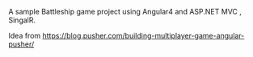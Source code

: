A sample Battleship game project using Angular4 and ASP.NET MVC , SingalR.

Idea from https://blog.pusher.com/building-multiplayer-game-angular-pusher/